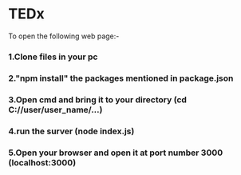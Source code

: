 # TEDx

To open the following web page:-
### 1.Clone files in your pc
### 2."npm install" the packages mentioned in package.json
### 3.Open cmd and bring it to your directory (cd C://user/user_name/...)
### 4.run the surver (node index.js)
### 5.Open your browser and open it at port number 3000 (localhost:3000)
